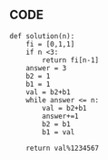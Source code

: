 ## CODE

    def solution(n):
        fi = [0,1,1]
        if n <3:
            return fi[n-1]
        answer = 3
        b2 = 1
        b1 = 1
        val = b2+b1
        while answer <= n:
            val = b2+b1
            answer+=1
            b2 = b1
            b1 = val

        return val%1234567
